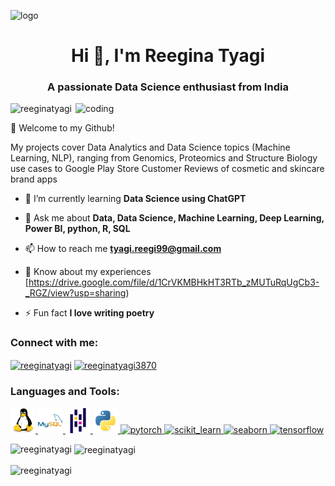 ![logo](https://github.com/user-attachments/assets/25cfdb86-c9f2-4ea9-9051-c693c2b42a80)

<h1 align="center">Hi 👋, I'm Reegina Tyagi</h1>
<h3 align="center">A passionate Data Science enthusiast from India</h3>

<img align="right" alt="coding" width="400" src="https://user-images.githubusercontent.com/67431758/228056875-1a89863f-e326-4117-a8f3-bc65651620c5.gif">

<p align="left"> <img src="https://komarev.com/ghpvc/?username=reeginatyagi&label=Profile%20views&color=0e75b6&style=flat" alt="reeginatyagi" /> </p>

🌱 Welcome to my Github! 

My projects cover Data Analytics and Data Science topics (Machine Learning, NLP), 
ranging from Genomics, Proteomics and Structure Biology use cases to Google Play Store Customer Reviews of cosmetic and skincare brand apps

- 🌱 I’m currently learning **Data Science using ChatGPT**

- 💬 Ask me about **Data, Data Science, Machine Learning, Deep Learning, Power BI, python, R, SQL**

- 📫 How to reach me **tyagi.reegi99@gmail.com**

- 📄 Know about my experiences [https://drive.google.com/file/d/1CrVKMBHkHT3RTb_zMUTuRqUgCb3-_RGZ/view?usp=sharing)

- ⚡ Fun fact **I love writing poetry**

<h3 align="left">Connect with me:</h3>
<p align="left">
<a href="https://linkedin.com/in/reeginatyagi" target="blank"><img align="center" src="https://raw.githubusercontent.com/rahuldkjain/github-profile-readme-generator/master/src/images/icons/Social/linked-in-alt.svg" alt="reeginatyagi" height="30" width="40" /></a>
<a href="https://kaggle.com/reeginatyagi3870" target="blank"><img align="center" src="https://raw.githubusercontent.com/rahuldkjain/github-profile-readme-generator/master/src/images/icons/Social/kaggle.svg" alt="reeginatyagi3870" height="30" width="40" /></a>
</p>

<h3 align="left">Languages and Tools:</h3>
<p align="left"> <a href="https://www.linux.org/" target="_blank" rel="noreferrer"> <img src="https://raw.githubusercontent.com/devicons/devicon/master/icons/linux/linux-original.svg" alt="linux" width="40" height="40"/> </a> <a href="https://www.mysql.com/" target="_blank" rel="noreferrer"> <img src="https://raw.githubusercontent.com/devicons/devicon/master/icons/mysql/mysql-original-wordmark.svg" alt="mysql" width="40" height="40"/> </a> <a href="https://pandas.pydata.org/" target="_blank" rel="noreferrer"> <img src="https://raw.githubusercontent.com/devicons/devicon/2ae2a900d2f041da66e950e4d48052658d850630/icons/pandas/pandas-original.svg" alt="pandas" width="40" height="40"/> </a> <a href="https://www.python.org" target="_blank" rel="noreferrer"> <img src="https://raw.githubusercontent.com/devicons/devicon/master/icons/python/python-original.svg" alt="python" width="40" height="40"/> </a> <a href="https://pytorch.org/" target="_blank" rel="noreferrer"> <img src="https://www.vectorlogo.zone/logos/pytorch/pytorch-icon.svg" alt="pytorch" width="40" height="40"/> </a> <a href="https://scikit-learn.org/" target="_blank" rel="noreferrer"> <img src="https://upload.wikimedia.org/wikipedia/commons/0/05/Scikit_learn_logo_small.svg" alt="scikit_learn" width="40" height="40"/> </a> <a href="https://seaborn.pydata.org/" target="_blank" rel="noreferrer"> <img src="https://seaborn.pydata.org/_images/logo-mark-lightbg.svg" alt="seaborn" width="40" height="40"/> </a> <a href="https://www.tensorflow.org" target="_blank" rel="noreferrer"> <img src="https://www.vectorlogo.zone/logos/tensorflow/tensorflow-icon.svg" alt="tensorflow" width="40" height="40"/> </a> </p>

<p><img align="left" src="https://github-readme-stats.vercel.app/api/top-langs?username=reeginatyagi&show_icons=true&locale=en&layout=compact" alt="reeginatyagi" /></p>

<p>&nbsp;<img align="center" src="https://github-readme-stats.vercel.app/api?username=reeginatyagi&show_icons=true&locale=en" alt="reeginatyagi" /></p>

<p><img align="center" src="https://github-readme-streak-stats.herokuapp.com/?user=reeginatyagi&" alt="reeginatyagi" /></p>

